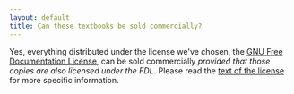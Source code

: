 ```yaml
---
layout: default
title: Can these textbooks be sold commercially?
---
```


Yes, everything distributed under the license we've chosen, the [GNU
Free Documentation License][FDL], can be sold commercially *provided
that those copies are also licensed under the FDL*.  Please read the
[text of the license][FDL] for more specific information.

[FDL]: http://www.gnu.org/copyleft/fdl.html